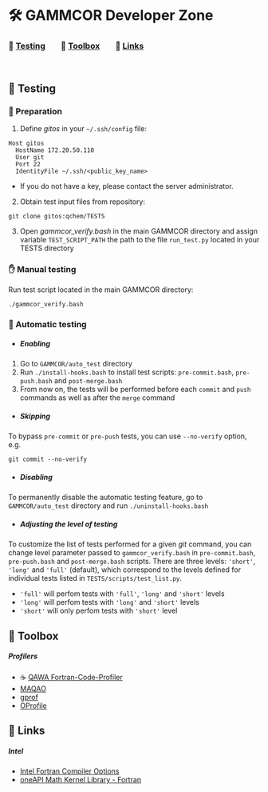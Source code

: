 
# 🛠️ GAMMCOR Developer Zone
### 🧪 [Testing](#-testing) &nbsp;&nbsp;&nbsp;&nbsp;&nbsp;&nbsp;  🧰 [Toolbox](#-toolbox) &nbsp;&nbsp;&nbsp;&nbsp;&nbsp;&nbsp; 🔗 [Links](#-links)
<br/>

## 🧪 Testing
### 🔧 Preparation
1. Define _gitos_ in your `~/.ssh/config` file:
```
Host gitos
  HostName 172.20.50.110
  User git
  Port 22
  IdentityFile ~/.ssh/<public_key_name>
```
* If you do not have a key, please contact the server administrator. 
2. Obtain test input files from repository:
```
git clone gitos:qchem/TESTS
```
3. Open _gammcor_verify.bash_ in the main GAMMCOR directory and assign variable ```TEST_SCRIPT_PATH``` the path to the file ```run_test.py``` located in your TESTS directory

### ✋ Manual testing
Run test script located in the main GAMMCOR directory:
```
./gammcor_verify.bash
```

### 🚦 Automatic testing
* ##### Enabling
1. Go to ```GAMMCOR/auto_test``` directory
2. Run ```./install-hooks.bash``` to install test scripts: ```pre-commit.bash```, ```pre-push.bash``` and ```post-merge.bash```
3. From now on, the tests will be performed before each ```commit``` and ```push``` commands as well as after the ```merge``` command

* ##### Skipping
To bypass ```pre-commit``` or ```pre-push``` tests, you can use ```--no-verify``` option, e.g.
```
git commit --no-verify
```

* ##### Disabling
To permanently disable the automatic testing feature, go to ```GAMMCOR/auto_test``` directory and run ```./uninstall-hooks.bash```

* ##### Adjusting the level of testing
To customize the list of tests performed for a given _git_ command, you can change level parameter passed to ```gammcor_verify.bash``` in ```pre-commit.bash```, ```pre-push.bash``` and ```post-merge.bash``` scripts. There are three levels: ```'short'```, ```'long'``` and ```'full'``` (default), which correspond to the levels defined for individual tests listed in ```TESTS/scripts/test_list.py```.
* ```'full'``` will perfom tests with ```'full'```, ```'long'``` and ```'short'``` levels
* ```'long'``` will perfom tests with ```'long'``` and ```'short'``` levels
* ```'short'``` will only perfom tests with ```'short'``` level

## 🧰 Toolbox
##### Profilers
* ☕ [QAWA Fortran-Code-Profiler](https://github.com/SokolAK/QAWA-Fortran-Code-Profiler)
* [MAQAO](http://www.maqao.org/documentation.html)
* [gprof](https://sourceware.org/binutils/docs/gprof/)
* [OProfile](https://oprofile.sourceforge.io/docs/)

## 🔗 Links

##### Intel
* [Intel Fortran Compiler Options](https://software.intel.com/content/www/us/en/develop/documentation/fortran-compiler-oneapi-dev-guide-and-reference/top/compiler-reference/compiler-options/alphabetical-list-of-compiler-options.html)
* [oneAPI Math Kernel Library - Fortran](https://software.intel.com/content/www/us/en/develop/documentation/onemkl-developer-reference-fortran/top.html)
